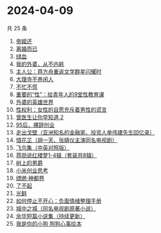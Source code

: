 # 2024-04-09

共 25 条

<!-- BEGIN WEREAD -->
<!-- 最后更新时间 2024-04-09 08:02:27 +0800 -->
1. [帝姬还](https://weread.qq.com/web/bookDetail/d78323b0813ab8b39g011bf4)
1. [离婚而已](https://weread.qq.com/web/bookDetail/c22325b0813ab8b32g014a88)
1. [绿血](https://weread.qq.com/web/bookDetail/8f632130813ab86ccg012b3a)
1. [我的外婆，从不内耗](https://weread.qq.com/web/bookDetail/1b732f30813ab8b37g0121a2)
1. [主人公：蒋方舟重返文学群星闪耀时](https://weread.qq.com/web/bookDetail/a9a32fd0813ab8b3cg0198aa)
1. [大理寺不养闲人](https://weread.qq.com/web/bookDetail/e9432d60813ab8b39g010085)
1. [不忙不慌](https://weread.qq.com/web/bookDetail/db732dd0813ab86d0g01477c)
1. [重要的“性”：给青年人的9堂性教育课](https://weread.qq.com/web/bookDetail/7e732d50813ab8508g0130ad)
1. [外婆的英雄世界](https://weread.qq.com/web/bookDetail/af132330719d6201af1be0f)
1. [性权利：女性的自愿充斥着男性的谎言](https://weread.qq.com/web/bookDetail/0b0324a0813ab8b2fg013c3e)
1. [曾医生让你早知道.2](https://weread.qq.com/web/bookDetail/0c532df0813ab7126g019943)
1. [95后，裸辞创业](https://weread.qq.com/web/bookDetail/d0932f60813ab8b12g015d61)
1. [走出戈壁（亚洲知名的金融家、投资人单伟建先生回忆录）](https://weread.qq.com/web/bookDetail/72732d90813ab8180g019cd0)
1. [惜花芷（胡一天、张婧仪主演同名电视剧）](https://weread.qq.com/web/bookDetail/3e5322805de0693e5700dab)
1. [飞鸟集（中英对照版）](https://weread.qq.com/web/bookDetail/d8832880813ab8b0eg012786)
1. [蒋勋说红楼梦1-4辑（套装共8辑）](https://weread.qq.com/web/bookDetail/27632a207165bb05276e811)
1. [树上的男爵](https://weread.qq.com/web/bookDetail/34c32750717cc24734cf9a6)
1. [小米创业思考](https://weread.qq.com/web/bookDetail/43832a10813ab703dg011c78)
1. [缥缈·神都卷](https://weread.qq.com/web/bookDetail/d5b32bb0721b08c8d5b7a1b)
1. [了不起](https://weread.qq.com/web/bookDetail/28c32440813ab70c4g018057)
1. [光鲜](https://weread.qq.com/web/bookDetail/b4c327c0813ab7fd8g018b3f)
1. [如何停止不开心：负面情绪整理手册](https://weread.qq.com/web/bookDetail/d3e326d0813ab8b0cg017513)
1. [城中之城（同名电视剧原著小说）](https://weread.qq.com/web/bookDetail/0fc32ea0813ab6c13g012065)
1. [余华短篇小说集（持续更新）](https://weread.qq.com/web/bookDetail/59132390813ab8a77g019daa)
1. [我是你的小狗 狗狗心事绘本](https://weread.qq.com/web/bookDetail/db632150813ab7ae0g014faa)
<!-- END WEREAD -->